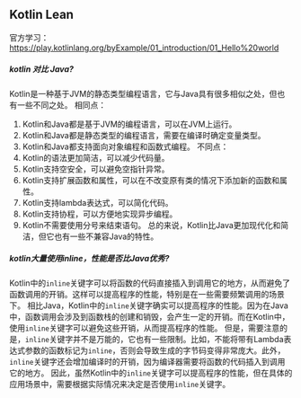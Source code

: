 ## Kotlin Lean
官方学习：https://play.kotlinlang.org/byExample/01_introduction/01_Hello%20world

##### kotlin 对比 Java?

Kotlin是一种基于JVM的静态类型编程语言，它与Java具有很多相似之处，但也有一些不同之处。
相同点：

1. Kotlin和Java都是基于JVM的编程语言，可以在JVM上运行。
2. Kotlin和Java都是静态类型的编程语言，需要在编译时确定变量类型。
3. Kotlin和Java都支持面向对象编程和函数式编程。
  不同点：
4. Kotlin的语法更加简洁，可以减少代码量。
5. Kotlin支持空安全，可以避免空指针异常。
6. Kotlin支持扩展函数和属性，可以在不改变原有类的情况下添加新的函数和属性。
7. Kotlin支持lambda表达式，可以简化代码。
8. Kotlin支持协程，可以方便地实现异步编程。
9. Kotlin不需要使用分号来结束语句。
  总的来说，Kotlin比Java更加现代化和简洁，但它也有一些不兼容Java的特性。



##### kotlin大量使用inline，性能是否比Java优秀?

Kotlin中的`inline`关键字可以将函数的代码直接插入到调用它的地方，从而避免了函数调用的开销。这样可以提高程序的性能，特别是在一些需要频繁调用的场景下。
相比Java，Kotlin中的`inline`关键字确实可以提高程序的性能。因为在Java中，函数调用会涉及到函数栈的创建和销毁，会产生一定的开销。而在Kotlin中，使用`inline`关键字可以避免这些开销，从而提高程序的性能。
但是，需要注意的是，`inline`关键字并不是万能的，它也有一些限制。比如，不能将带有Lambda表达式参数的函数标记为`inline`，否则会导致生成的字节码变得非常庞大。此外，`inline`关键字还会增加编译时的开销，因为编译器需要将函数的代码插入到调用它的地方。
因此，虽然Kotlin中的`inline`关键字可以提高程序的性能，但在具体的应用场景中，需要根据实际情况来决定是否使用`inline`关键字。